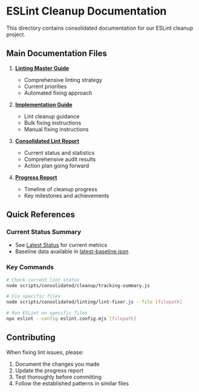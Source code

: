 # ESLint Cleanup Documentation

This directory contains consolidated documentation for our ESLint cleanup project.

## Main Documentation Files

1. [**Linting Master Guide**](./linting-master-guide.md)
   - Comprehensive linting strategy
   - Current priorities
   - Automated fixing approach
2. [**Implementation Guide**](./implementation-guide.md)

   - Lint cleanup guidance
   - Bulk fixing instructions
   - Manual fixing instructions

3. [**Consolidated Lint Report**](./consolidated-lint-report.md)

   - Current status and statistics
   - Comprehensive audit results
   - Action plan going forward

4. [**Progress Report**](./progress-report.md)
   - Timeline of cleanup progress
   - Key milestones and achievements

## Quick References

### Current Status Summary

- See [Latest Status](./latest-status.md) for current metrics
- Baseline data available in [latest-baseline.json](./latest-baseline.json)

### Key Commands

```bash
# Check current lint status
node scripts/consolidated/cleanup/tracking-summary.js

# Fix specific files
node scripts/consolidated/linting/lint-fixer.js --file [filepath]

# Run ESLint on specific files
npx eslint --config eslint.config.mjs [filepath]
```

## Contributing

When fixing lint issues, please:

1. Document the changes you made
2. Update the progress report
3. Test thoroughly before committing
4. Follow the established patterns in similar files
